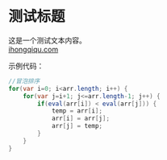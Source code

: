 测试标题
========
  这是一个测试文本内容。<br>
  [ihongqiqu.com](http://ihongqiqu.com)
  
示例代码：
```java
//冒泡排序
for(var i=0; i<arr.length; i++) {    
    for(var j=i+1; j<=arr.length-1; j++) {
        if(eval(arr[i]) < eval(arr[j])) {        
            temp = arr[i];                      
            arr[i] = arr[j];                        
            arr[j] = temp;                                              
        }
    }
}
```
